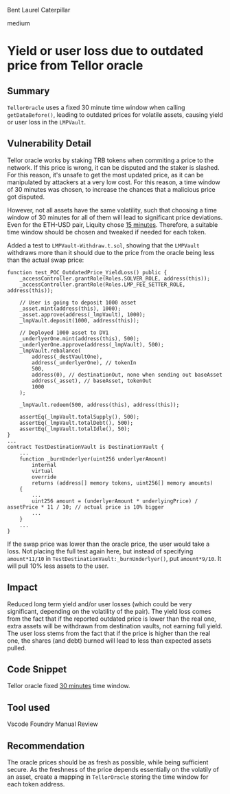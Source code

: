 Bent Laurel Caterpillar

medium

# Yield or user loss due to outdated price from Tellor oracle
## Summary
`TellorOracle` uses a fixed 30 minute time window when calling `getDataBefore()`, leading to outdated prices for volatile assets, causing yield or user loss in the `LMPVault`.

## Vulnerability Detail
Tellor oracle works by staking TRB tokens when commiting a price to the network. If this price is wrong, it can be disputed and the staker is slashed. For this reason, it's unsafe to get the most updated price, as it can be manipulated by attackers at a very low cost. For this reason, a time window of 30 minutes was chosen, to increase the chances that a malicious price got disputed. 

However, not all assets have the same volatility, such that choosing a time window of 30 minutes for all of them will lead to significant price deviations. Even for the ETH-USD pair, Liquity chose [15 minutes](https://www.liquity.org/blog/tellor-issue-and-fix). Therefore, a suitable time window should be chosen and tweaked if needed for each token.

Added a test to `LMPVault-Withdraw.t.sol`, showing that the `LMPVault` withdraws more than it should due to the price from the oracle being less than the actual swap price:
```solidity
function test_POC_OutdatedPrice_YieldLoss() public {
    _accessController.grantRole(Roles.SOLVER_ROLE, address(this));
    _accessController.grantRole(Roles.LMP_FEE_SETTER_ROLE, address(this));

    // User is going to deposit 1000 asset
    _asset.mint(address(this), 1000);
    _asset.approve(address(_lmpVault), 1000);
    _lmpVault.deposit(1000, address(this));

    // Deployed 1000 asset to DV1
    _underlyerOne.mint(address(this), 500);
    _underlyerOne.approve(address(_lmpVault), 500);
    _lmpVault.rebalance(
        address(_destVaultOne),
        address(_underlyerOne), // tokenIn
        500,
        address(0), // destinationOut, none when sending out baseAsset
        address(_asset), // baseAsset, tokenOut
        1000
    );

    _lmpVault.redeem(500, address(this), address(this));

    assertEq(_lmpVault.totalSupply(), 500);
    assertEq(_lmpVault.totalDebt(), 500);
    assertEq(_lmpVault.totalIdle(), 50);
}
...
contract TestDestinationVault is DestinationVault {
    ...
    function _burnUnderlyer(uint256 underlyerAmount)
        internal
        virtual
        override
        returns (address[] memory tokens, uint256[] memory amounts)
    {
        ...
        uint256 amount = (underlyerAmount * underlyingPrice) / assetPrice * 11 / 10; // actual price is 10% bigger
        ...
    }
    ...
}
```
If the swap price was lower than the oracle price, the user would take a loss. Not placing the full test again here, but instead of specifying `amount*11/10` in `TestDestinationVault:_burnUnderlyer()`, put `amount*9/10`. It will pull 10% less assets to the user.

## Impact
Reduced long term yield and/or user losses (which could be very significant, depending on the volatility of the pair). The yield loss comes from the fact that if the reported outdated price is lower than the real one, extra assets will be withdrawn from destination vaults, not earning full yield. The user loss stems from the fact that if the price is higher than the real one, the shares (and debt) burned will lead to less than expected assets pulled.

## Code Snippet
Tellor oracle fixed [30 minutes](https://github.com/sherlock-audit/2023-06-tokemak/blob/main/v2-core-audit-2023-07-14/src/oracles/providers/TellorOracle.sol#L105) time window.

## Tool used
Vscode
Foundry
Manual Review

## Recommendation
The oracle prices should be as fresh as possible, while being sufficient secure. As the freshness of the price depends essentially on the volatily of an asset, create a mapping in `TellorOracle` storing the time window for each token address. 